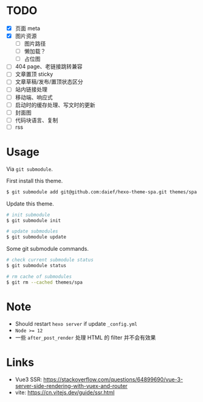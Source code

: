 # TODO

- [x] 页面 meta
- [x] 图片资源
  - [ ] 图片路径
  - [ ] 懒加载？
  - [ ] 占位图
- [ ] 404 page、老链接跳转兼容
- [ ] 文章置顶 sticky
- [ ] 文章草稿/发布/置顶状态区分
- [ ] 站内链接处理
- [ ] 移动端、响应式
- [ ] 启动时的缓存处理、写文时的更新
- [ ] 封面图
- [ ] 代码块语言、复制
- [ ] rss

# Usage

Via `git submodule`.

First install this theme.

```bash
$ git submodule add git@github.com:daief/hexo-theme-spa.git themes/spa
```

Update this theme.

```bash
# init submodule
$ git submodule init

# update submodules
$ git submodule update
```

Some git submodule commands.

```bash
# check current submodule status
$ git submodule status

# rm cache of submodules
$ git rm --cached themes/spa

```

# Note

- Should restart `hexo server` if update `_config.yml`
- `Node >= 12`
- 一些 `after_post_render` 处理 HTML 的 filter 并不会有效果

# Links

- Vue3 SSR: <https://stackoverflow.com/questions/64899690/vue-3-server-side-rendering-with-vuex-and-router>
- vite: <https://cn.vitejs.dev/guide/ssr.html>
